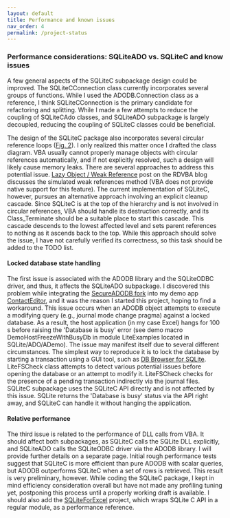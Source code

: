 ```yaml
---
layout: default
title: Performance and known issues
nav_order: 4
permalink: /project-status
---
```


### Performance considerations: SQLiteADO vs. SQLiteC and know issues

A few general aspects of the SQLiteC subpackage design could be improved. The SQLiteCConnection class currently incorporates several groups of functions. While I used the ADODB.Connection class as a reference, I think SQLiteCConnection is the primary candidate for refactoring and splitting. While I made a few attempts to reduce the coupling of SQLiteCAdo classes, and SQLiteADO subpackage is largely decoupled, reducing the coupling of SQLiteC classes could be beneficial.

The design of the SQLiteC package also incorporates several circular reference loops ([Fig. 2][SQLiteC classes]). I only realized this matter once I drafted the class diagram. VBA usually cannot properly manage objects with circular references automatically, and if not explicitly resolved, such a design will likely cause memory leaks. There are several approaches to address this potential issue. [Lazy Object / Weak Reference][Weak Reference] post on the RDVBA blog discusses the simulated weak references method (VBA does not provide native support for this feature). The current implementation of SQLiteC, however, pursues an alternative approach involving an explicit cleanup cascade. Since SQLiteC is at the top of the hierarchy and is not involved in circular references, VBA should handle its destruction correctly, and its Class_Terminate should be a suitable place to start this cascade. This cascade descends to the lowest affected level and sets parent references to nothing as it ascends back to the top. While this approach should solve the issue, I have not carefully verified its correctness, so this task should be added to the TODO list.

#### Locked database state handling

The first issue is associated with the ADODB library and the SQLiteODBC driver,  and thus, it affects the SQLiteADO subpackage. I discovered this problem while integrating the [SecureADODB fork][] into my demo app [ContactEditor][], and it was the reason I started this project, hoping to find a workaround. This issue occurs when an ADODB object attempts to execute a modifying query (e.g., journal mode change pragma) against a locked database. As a result, the host application (in my case Excel) hangs for 100 s before raising the 'Database is busy' error (see demo macro DemoHostFreezeWithBusyDb in module LiteExamples located in SQLite/ADO/ADemo). The issue may manifest itself due to several different circumstances. The simplest way to reproduce it is to lock the database by starting a transaction using a GUI tool, such as [DB Browser for SQLite][]. LiteFSCheck class attempts to detect various potential issues before opening the database or an attempt to modify it. LiteFSCheck checks for the presence of a pending transaction indirectly via the journal files. SQLiteC subpackage uses the SQLiteC API directly and is not affected by this issue. SQLite returns the 'Database is busy' status via the API right away, and SQLiteC can handle it without hanging the application.

#### Relative performance

The third issue is related to the performance of DLL calls from VBA. It should affect both subpackages, as SQLiteC calls the SQLite DLL explicitly, and SQLiteADO calls the SQLiteODBC driver via the ADODB library. I will provide further details on a separate page. Initial rough performance tests suggest that SQLiteC is more efficient than pure ADODB with scalar queries, but ADODB outperforms SQLiteC when a set of rows is retrieved. This result is very preliminary, however. While coding the SQLiteC package, I kept in mind efficiency consideration overall but have not made any profiling tuning yet, postponing this process until a properly working draft is available. I should also add the [SQLiteForExcel][] project, which wraps SQLite C API in a regular module, as a performance reference.


<!-- References -->

[Weak Reference]: https://rubberduckvba.wordpress.com/2018/09/11/lazy-object-weak-reference/
[SQLiteC classes]: /SQLite-C-API/class-hierarchy#SQLiteC
[SecureADODB fork]: https://pchemguy.github.io/SecureADODB-Fork/
[ContactEditor]: https://pchemguy.github.io/ContactEditor/
[DB Browser for SQLite]: https://sqlitebrowser.org/
[SQLiteForExcel]: https://github.com/govert/SQLiteForExcel
